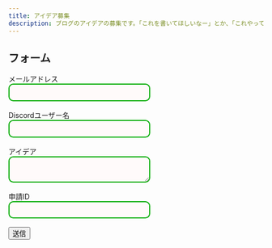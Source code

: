```yaml
---
title: アイデア募集
description: ブログのアイデアの募集です。「これを書いてほしいなー」とか、「これやってみて」とかそういうのを書いてください。
---
```

<style>
    .textlines {
    border: 2px solid #0a0;  /* 枠線 */
    border-radius: 0.67em;   /* 角丸 */
    padding: 0.5em;          /* 内側の余白量 */
    background-color: snow;  /* 背景色 */
    width: 20em;             /* 横幅 */
    font-size: 1em;          /* 文字サイズ */
    line-height: 1.2;        /* 行の高さ */
    size: 80%;
    }
    .submitbutton {
        padding: 0.5em 1em;
        text-decoration: none;
        background: #668ad8;
        color: #FFF
        border-bottom: solid 4px #627295
        border-radius: 3px;
    }
    .submitbutton:active {
        -webkit-transform: translateY(4px;)
        transform: translateY(4px;)
        box-shadow: 0 0 1px rgba(0, 0, 0, 0.2);
        border-bottom: none;
    }
</style>
<!--
<script>
  window.onload = function() { 
  var el = document.getElementById('g-recaptcha-response'); 
  if (el) { 
    el.setAttribute('required', 'required'); 
  } 
}
</script>
<style>
#g-recaptcha-response {
display: block !important;
position: absolute;
margin: -50px 0 0 0 !important;
z-index: -999999;
opacity: 0;
}
</style>
-->
<h2>フォーム</h2>
<form
  action="https://formspree.io/f/mqkwoagl"
  method="POST"
>
  <label>
    メールアドレス<br>
    <input type="email" name="_replyto" class="textlines">
  </label><br><br>
  <label>
    Discordユーザー名<br>
    <input type="text" name="discordusername" class="textlines">
  <label><br><br>
    アイデア<br>
    <textarea name="idea" class="textlines"></textarea>
  </label><br><br>
  <label>
    申請ID<br>
    <input type="number" id="iid" name="iid" class="textlines" readonly></input>
    <script>
      var iid = Math.floor( Math.random() * (9999999 + 1 - 1000000) ) + 1000000 ;
      document.getElementById("iid").setAttribute('value', iid)
    </script>
  </label><br><br>
  <!-- <div class="g-recaptcha" data-sitekey="6LeV8NQcAAAAAG3WzxcpLx-e-v3Q8LbCyp1-i1og"></div> -->
  <!-- your other form fields go here -->
  <button type="submit">送信</button>
</form>